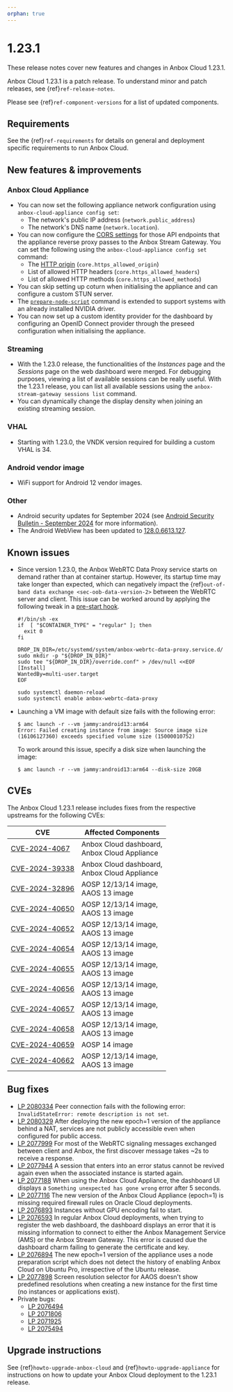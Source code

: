 ```yaml
---
orphan: true
---
```

# 1.23.1

These release notes cover new features and changes in Anbox Cloud 1.23.1.

Anbox Cloud 1.23.1 is a patch release. To understand minor and patch releases, see {ref}`ref-release-notes`.

Please see {ref}`ref-component-versions` for a list of updated components.

## Requirements

See the {ref}`ref-requirements` for details on general and deployment specific requirements to run Anbox Cloud.

## New features & improvements

### Anbox Cloud Appliance

* You can now set the following appliance network configuration using `anbox-cloud-appliance config set`:<!--AC-2732-->
  - The network's public IP address (`network.public_address`)
  - The network's DNS name (`network.location`)<!--AC-2727-->.
* You can now configure the [CORS settings](https://developer.mozilla.org/en-US/docs/Web/HTTP/CORS) for those API endpoints that the appliance reverse proxy passes to the Anbox Stream Gateway. You can set the following using the `anbox-cloud-appliance config set` command:<!--AC-2732-->
  - The [HTTP origin](https://developer.mozilla.org/en-US/docs/Web/HTTP/Headers/Origin) (`core.https_allowed_origin`)
  - List of allowed HTTP headers (`core.https_allowed_headers`)
  - List of allowed HTTP methods (`core.https_allowed_methods`)
* You can skip setting up coturn when initialising the appliance and can configure a custom STUN server.<!--AC-2719-->
* The [`prepare-node-script`](prepare-node-script.md) command is extended to support systems with an already installed NVIDIA driver. <!--AC-2714-->
* You can now set up a custom identity provider for the dashboard by configuring an OpenID Connect provider through the preseed configuration when initialising the appliance.

### Streaming

* With the 1.23.0 release, the functionalities of the *Instances* page and the *Sessions* page on the web dashboard were merged. For debugging purposes, viewing a list of available sessions can be really useful. With the 1.23.1 release, you can list all available sessions using the `anbox-stream-gateway sessions list` command.<!--AC-2662-->
* You can dynamically change the display density when joining an existing streaming session.<!--AC-2673-->

### VHAL

* Starting with 1.23.0, the VNDK version required for building a custom VHAL is 34.<!--AC-2720-->

### Android vendor image

* WiFi support for Android 12 vendor images.<!--AC-2707-->

### Other

* Android security updates for September 2024 (see [Android Security Bulletin - September 2024](https://source.android.com/docs/security/bulletin/2024-09-01) for more information). <!--AC-2712-->
* The Android WebView has been updated to [128.0.6613.127](https://chromereleases.googleblog.com/2024/09/chrome-for-android-update.html).

## Known issues

* Since version 1.23.0, the Anbox WebRTC Data Proxy service starts on demand rather than at container startup. However, its startup time may take longer than expected, which can negatively impact the {ref}`out-of-band data exchange <sec-oob-data-version-2>` between the WebRTC server and client. This issue can be worked around by applying the following tweak in a [pre-start hook](https://anbox-cloud.io/docs/ref/hooks).

  ```
  #!/bin/sh -ex
  if  [ "$CONTAINER_TYPE" = "regular" ]; then
    exit 0
  fi

  DROP_IN_DIR=/etc/systemd/system/anbox-webrtc-data-proxy.service.d/
  sudo mkdir -p "${DROP_IN_DIR}"
  sudo tee "${DROP_IN_DIR}/override.conf" > /dev/null <<EOF
  [Install]
  WantedBy=multi-user.target
  EOF

  sudo systemctl daemon-reload
  sudo systemctl enable anbox-webrtc-data-proxy
  ```

* Launching a VM image with default size fails with the following error: <!--LP 2076907-->

      $ amc launch -r --vm jammy:android13:arm64
      Error: Failed creating instance from image: Source image size (16106127360) exceeds specified volume size (15000010752)

  To work around this issue, specify a disk size when launching the image:

      $ amc launch -r --vm jammy:android13:arm64 --disk-size 20GB

## CVEs

The Anbox Cloud 1.23.1 release includes fixes from the respective upstreams for the following CVEs:

| CVE | Affected Components |
|-----|---------------------|
| [CVE-2024-4067](https://nvd.nist.gov/vuln/detail/CVE-2024-4067) | Anbox Cloud dashboard,<br/> Anbox Cloud Appliance |
| [CVE-2024-39338](https://nvd.nist.gov/vuln/detail/CVE-2024-39338) | Anbox Cloud dashboard,<br/> Anbox Cloud Appliance |
| [CVE-2024-32896](https://nvd.nist.gov/vuln/detail/CVE-2024-32896) | AOSP 12/13/14 image,<br/>AAOS 13 image |
| [CVE-2024-40650](https://nvd.nist.gov/vuln/detail/CVE-2024-40650) | AOSP 12/13/14 image,<br/>AAOS 13 image |
| [CVE-2024-40652](https://nvd.nist.gov/vuln/detail/cve-2024-40652) | AOSP 12/13/14 image,<br/>AAOS 13 image |
| [CVE-2024-40654](https://nvd.nist.gov/vuln/detail/CVE-2024-40654) | AOSP 12/13/14 image,<br/>AAOS 13 image |
| [CVE-2024-40655](https://nvd.nist.gov/vuln/detail/CVE-2024-40655) | AOSP 12/13/14 image,<br/>AAOS 13 image |
| [CVE-2024-40656](https://nvd.nist.gov/vuln/detail/CVE-2024-40656) | AOSP 12/13/14 image,<br/>AAOS 13 image |
| [CVE-2024-40657](https://nvd.nist.gov/vuln/detail/CVE-2024-40657) | AOSP 12/13/14 image,<br/>AAOS 13 image |
| [CVE-2024-40658](https://nvd.nist.gov/vuln/detail/CVE-2024-40658) | AOSP 12/13/14 image,<br/>AAOS 13 image |
| [CVE-2024-40659](https://nvd.nist.gov/vuln/detail/CVE-2024-40659) | AOSP 14 image |
| [CVE-2024-40662](https://nvd.nist.gov/vuln/detail/CVE-2024-40662) | AOSP 12/13/14 image,<br/>AAOS 13 image |

## Bug fixes

* [LP 2080334](https://bugs.launchpad.net/anbox-cloud/+bug/2080334) Peer connection fails with the following error: `InvalidStateError: remote description is not set`.<!--AC-2690-->
* [LP 2080329](https://bugs.launchpad.net/anbox-cloud/+bug/2080329) After deploying the new epoch=1 version of the appliance behind a NAT, services are not publicly accessible even when configured for public access.
* [LP 2077999](https://bugs.launchpad.net/anbox-cloud/+bug/2077999) For most of the WebRTC signaling messages exchanged between client and Anbox, the first discover message takes ~2s to receive a response.
* [LP 2077944](https://bugs.launchpad.net/anbox-cloud/+bug/2077944) A session that enters into an error status cannot be revived again even when the associated instance is started again.
* [LP 2077188](https://bugs.launchpad.net/anbox-cloud/+bug/2077188) When using the Anbox Cloud Appliance, the dashboard UI displays a `Something unexpected has gone wrong` error after 5 seconds.
* [LP 2077116](https://bugs.launchpad.net/anbox-cloud/+bug/2077116) The new version of the Anbox Cloud Appliance (epoch=1) is missing required firewall rules on Oracle Cloud deployments.
* [LP 2076893](https://bugs.launchpad.net/anbox-cloud/+bug/2076893) Instances without GPU encoding fail to start.
* [LP 2076593](https://bugs.launchpad.net/anbox-cloud/+bug/2076593) In regular Anbox Cloud deployments, when trying to register the web dashboard, the dashboard displays an error that it is missing information to connect to either the Anbox Management Service (AMS) or the Anbox Stream Gateway. This error is caused due the dashboard charm failing to generate the certificate and key.
* [LP 2076894](https://bugs.launchpad.net/anbox-cloud/+bug/2076894) The new epoch=1 version of the appliance uses a node preparation script which does not detect the history of enabling Anbox Cloud on Ubuntu Pro, irrespective of the Ubuntu release.
* [LP 2077898](https://bugs.launchpad.net/anbox-cloud/+bug/2077898) Screen resolution selector for AAOS doesn't show predefined resolutions when creating a new instance for the first time (no instances or applications exist).
* Private bugs:
  - [LP 2076494](https://bugs.launchpad.net/anbox-cloud/+bug/2076494)
  - [LP 2071806](https://bugs.launchpad.net/anbox-cloud/+bug/2071806)
  - [LP 2071925](https://bugs.launchpad.net/anbox-cloud/+bug/2071925)
  - [LP 2075494](https://bugs.launchpad.net/anbox-cloud/+bug/2075494)

## Upgrade instructions

See {ref}`howto-upgrade-anbox-cloud` and {ref}`howto-upgrade-appliance` for instructions on how to update your Anbox Cloud deployment to the 1.23.1 release.
